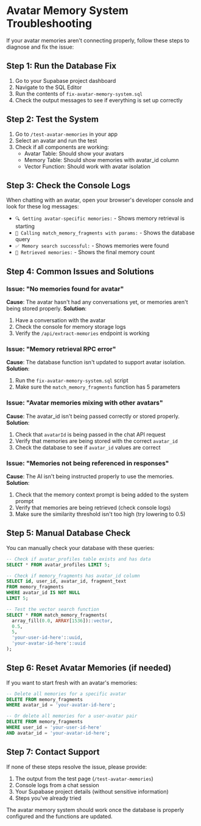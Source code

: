 # Avatar Memory System Troubleshooting

If your avatar memories aren't connecting properly, follow these steps to diagnose and fix the issue:

## Step 1: Run the Database Fix

1. Go to your Supabase project dashboard
2. Navigate to the SQL Editor
3. Run the contents of `fix-avatar-memory-system.sql`
4. Check the output messages to see if everything is set up correctly

## Step 2: Test the System

1. Go to `/test-avatar-memories` in your app
2. Select an avatar and run the test
3. Check if all components are working:
   - Avatar Table: Should show your avatars
   - Memory Table: Should show memories with avatar_id column
   - Vector Function: Should work with avatar isolation

## Step 3: Check the Console Logs

When chatting with an avatar, open your browser's developer console and look for these log messages:

- `🔍 Getting avatar-specific memories:` - Shows memory retrieval is starting
- `📡 Calling match_memory_fragments with params:` - Shows the database query
- `✅ Memory search successful:` - Shows memories were found
- `📝 Retrieved memories:` - Shows the final memory count

## Step 4: Common Issues and Solutions

### Issue: "No memories found for avatar"
**Cause**: The avatar hasn't had any conversations yet, or memories aren't being stored properly.
**Solution**: 
1. Have a conversation with the avatar
2. Check the console for memory storage logs
3. Verify the `/api/extract-memories` endpoint is working

### Issue: "Memory retrieval RPC error"
**Cause**: The database function isn't updated to support avatar isolation.
**Solution**: 
1. Run the `fix-avatar-memory-system.sql` script
2. Make sure the `match_memory_fragments` function has 5 parameters

### Issue: "Avatar memories mixing with other avatars"
**Cause**: The avatar_id isn't being passed correctly or stored properly.
**Solution**:
1. Check that `avatarId` is being passed in the chat API request
2. Verify that memories are being stored with the correct `avatar_id`
3. Check the database to see if `avatar_id` values are correct

### Issue: "Memories not being referenced in responses"
**Cause**: The AI isn't being instructed properly to use the memories.
**Solution**:
1. Check that the memory context prompt is being added to the system prompt
2. Verify that memories are being retrieved (check console logs)
3. Make sure the similarity threshold isn't too high (try lowering to 0.5)

## Step 5: Manual Database Check

You can manually check your database with these queries:

```sql
-- Check if avatar_profiles table exists and has data
SELECT * FROM avatar_profiles LIMIT 5;

-- Check if memory_fragments has avatar_id column
SELECT id, user_id, avatar_id, fragment_text 
FROM memory_fragments 
WHERE avatar_id IS NOT NULL 
LIMIT 5;

-- Test the vector search function
SELECT * FROM match_memory_fragments(
  array_fill(0.0, ARRAY[1536])::vector,
  0.5,
  5,
  'your-user-id-here'::uuid,
  'your-avatar-id-here'::uuid
);
```

## Step 6: Reset Avatar Memories (if needed)

If you want to start fresh with an avatar's memories:

```sql
-- Delete all memories for a specific avatar
DELETE FROM memory_fragments 
WHERE avatar_id = 'your-avatar-id-here';

-- Or delete all memories for a user-avatar pair
DELETE FROM memory_fragments 
WHERE user_id = 'your-user-id-here' 
AND avatar_id = 'your-avatar-id-here';
```

## Step 7: Contact Support

If none of these steps resolve the issue, please provide:

1. The output from the test page (`/test-avatar-memories`)
2. Console logs from a chat session
3. Your Supabase project details (without sensitive information)
4. Steps you've already tried

The avatar memory system should work once the database is properly configured and the functions are updated.
